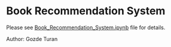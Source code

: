 # Book Recommendation System

Please see [Book_Recommendation_System.ipynb](https://github.com/gozdeturan/book_recommendation/blob/master/Book_Recommendation_System.ipynb) file for details.

Author: Gozde Turan
